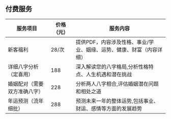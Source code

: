 <!-- # 八字分析服务价格表

## 联系方式

- 微信: BaziAnalyse

![微信](BaZI.jpg){width=200px}

欢迎通过以上方式与我们联系,获取更多八字分析服务信息。 -->

## 付费服务
| 服务项目 | 价格（元） | 服务内容 |
|---------|-----------|---------|
| 新客福利 | 28/次 | 提供PDF，内容涉及性格、事业/学业、姻缘、运势、健康、财富（内容详细） |
| 详细八字分析（定喜用） | 188 | 深入解读您的八字格局,分析性格特点、人生机遇和潜在挑战 |
| 婚姻配对（需要双方准确八字） | 228 | 分析两人八字相合,评估婚姻潜在问题和相处之道 |
| 年运预测（流年细批） | 288 | 预测未来一年的整体运势,包括事业、财运、感情等方面的发展趋势 |






<!-- | 事业规划 | 188 | 根据八字特点,为您量身定制事业发展方向和具体建议 |
| 健康建议 | 188 | 分析体质特点,提供养生保健和疾病预防的个性化建议 | -->